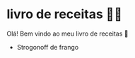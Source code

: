 # livro de receitas :man_cook:

Olá! Bem vindo ao meu livro de receitas :wave:

- Strogonoff de frango 
